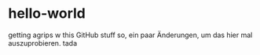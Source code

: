 # hello-world
getting agrips w this GitHub stuff
so, ein paar Änderungen, um das hier mal auszuprobieren.
tada
